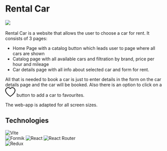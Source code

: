 # Rental Car

<img src="https://rental-car-zeta.vercel.app/screenshot.png" width="500">

Rental Car is a website that allows the user to choose a car for rent. It consists of 3 pages:

- Home Page with a catalog button which leads user to page where all cars are shown
- Catalog page with all available cars and filtration by brand, price per hour and mileage
- Car details page with all info about selected car and form for rent.

All that is needed to book a car is just to enter details in the form on the car details page and the car will be booked. Also there is an option to click on a ![](https://github.com/valerie-kan/rental-car/blob/main/src/assets/heart.svg) button to add a car to favourites.

The web-app is adapted for all screen sizes.

## Technologies

![Vite](https://img.shields.io/badge/-Vite-646CFF?logo=vite&logoColor=white&style=for-the-badge)  
![Formik](https://img.shields.io/badge/-Formik-EC5990?logo=formik&logoColor=white&style=for-the-badge)
![React](https://img.shields.io/badge/-React-61DAFB?logo=react&logoColor=white&style=for-the-badge)
![React Router](https://img.shields.io/badge/-React%20Router-CA4245?logo=reactrouter&logoColor=white&style=for-the-badge)  
![Redux](https://img.shields.io/badge/-Redux-764ABC?logo=redux&logoColor=white&style=for-the-badge)
